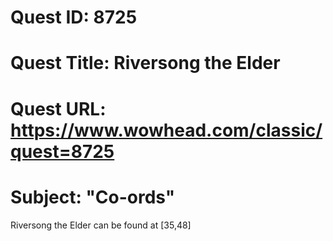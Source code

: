# Quest ID: 8725
# Quest Title: Riversong the Elder
# Quest URL: https://www.wowhead.com/classic/quest=8725
# Subject: "Co-ords"
Riversong the Elder can be found at [35,48]
